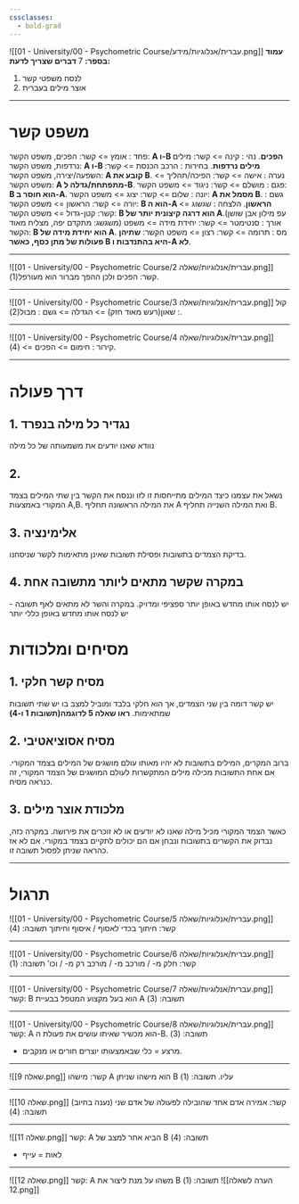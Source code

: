 ```yaml
---
cssclasses:
  - bold-grad
---
```

![[01 - University/00 - Psychometric Course/עברית/אנלוגיות/מידע.png]]
**עמוד בספר:** 7
**דברים שצריך לדעת:**
1. לנסח משפטי קשר
2. אוצר מילים בעברית
***
# משפט קשר
פחד : אומץ                   => קשר: הפכים, משפט הקשר: **A ו-B הפכים**.
נהי : קינה                     => קשר: מילים נרדפות, משפט הקשר: **A ו-B מילים נרדפות**.
בחירות : הרכב הכנסת => קשר: השפעה/יצירה, משפט הקשר:  **A קובע את B**.
נערה : אישה                => קשר: הפיכה/תהליך => משפט הקשר: **A מתפתחת/גדלה ל-B**.
פגם : מושלם               => קשר: ניגוד => משפט הקשר: **B הוא חוסר ב-A**.
יונה : שלום                  => קשר: יצוג => משפט הקשר: **A מסמל את B**.
גשם : יורה => קשר: הראשון => משפט הקשר: **B הוא ה-A הראשון**.
הלצחה : שגשוג => קשר: קטן-גדול => משפט הקשר: **B הוא דרגה קיצונית יותר של A**.(עפ מילון אבן שושן משגשג: מתקדם יפה, מצליח מאוד)
אורך : סנטימטר => קשר: יחידת מידה => משפט הקשר: **B הוא יחידת מידה של A**.
מס : תרומה => קשר: רצון => משפט הקשר: **שתיהן פעולות של מתן כסף, כאשר B היא בהתנדבות ו-A לא**.
***
![[01 - University/00 - Psychometric Course/עברית/אנלוגיות/שאלה 2.png]]
קשר: הפכים ולכן ההפך מברור הוא מעורפל(1).
***
![[01 - University/00 - Psychometric Course/עברית/אנלוגיות/שאלה 3.png]]
קול : שאון(רעש מאוד חזק) => הגדלה => גשם : מבול(2).
***
![[01 - University/00 - Psychometric Course/עברית/אנלוגיות/שאלה 4.png]]
קירור : חימום => הפכים => (4).
***
# דרך פעולה
## 1. נגדיר כל מילה בנפרד
נוודא שאנו יודעים את משמעותה של כל מילה

## 2.
נשאל את עצמנו כיצד המילים מתייחסות זו לזו וננסח את הקשר בין שתי המילים בצמד המקורי באמצעות A,B.
את המילה הראשונה תחליף A ואת המילה השנייה תחליף B.

## 3. אלימינציה
בדיקת הצמדים בתשובות ופסילת תשובות שאינן מתאימות לקשר שניסחנו.

## 4. במקרה שקשר מתאים ליותר מתשובה אחת
יש לנסח אותו מחדש באופן יותר ספציפי ומדויק.
במקרה והשר לא מתאים לאף תשובה - יש לנסח אותו מחדש באופן כללי יותר

# מסיחים ומלכודות
## 1. מסיח קשר חלקי
יש קשר דומה בין שני הצמדים, אך הוא חלקי בלבד ומוביל למצב בו יש שתי תשובות שמתאימות. **ראו שאלה 5 לדוגמה(תשובות 1 ו-4)**

## 2. מסיח אסוציאטיבי
ברוב המקרים, המילים בתשובות לא יהיו מאותו עולם מושגים של המילים בצמד המקורי.
אם אחת התשובות מכילה מילים המתקשרות לעולם המושגים של הצמד המקורי, זה כנראה מסיח.

## 3. מלכודת אוצר מילים
כאשר הצמד המקורי מכיל מילה שאנו לא יודעים או לא זוכרים את פירושה.
במקרה כזה, נבדוק את הקשרים בתשובות ונבחן אם הם יכולים לתקיים בצמד במקורי.
אם לא אז כהראה שניתן לפסול תשובה זו.
***
# תרגול
![[01 - University/00 - Psychometric Course/עברית/אנלוגיות/שאלה 5.png]]
קשר: חיתוך בכדי לאסוף / איסוף וחיתוך
תשובה: (4)
***
![[01 - University/00 - Psychometric Course/עברית/אנלוגיות/שאלה 6.png]]
קשר: חלק מ- / מורכב מ- / מורכב רק מ- / וכו’
תשובה: (1)
***
![[01 - University/00 - Psychometric Course/עברית/אנלוגיות/שאלה 7.png]]
קשר: B הוא בעל מקצוע המטפל בבעיית A
תשובה: (3)
***
![[01 - University/00 - Psychometric Course/עברית/אנלוגיות/שאלה 8.png]]
קשר: A הוא מכשיר שאיתו עושים את פעולת ה-B.
תשובה: (3)
* מרצע = כלי שבאמצעותו יוצרים חורים או מנקבים.
***
![[שאלה 9.png]]
קשר: מישהו A הוא מישהו שניתן B עליו.
תשובה: (1)
***
![[שאלה 10.png]]
קשר: אמירה אדם אחד שהובילה לפעולה של אדם שני (נענה בחיוב)
תשובה: (4)
***
![[שאלה 11.png]]
קשר: A הביא אחר למצב של B
תשובה: (4)
* לאות = עייף
***
![[שאלה 12.png]]
קשר: A משהו על מנת ליצור את B
תשובה: (1)
![[הערה לשאלה 12.png]]
